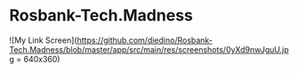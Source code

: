 # Rosbank-Tech.Madness

![My Link Screen](https://github.com/diedino/Rosbank-Tech.Madness/blob/master/app/src/main/res/screenshots/0yXd9nwJguU.jpg = 640x360)
